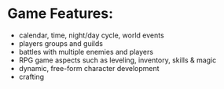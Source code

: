 # Game Features:

- calendar, time, night/day cycle, world events
- players groups and guilds
- battles with multiple enemies and players
- RPG game aspects such as leveling, inventory, skills & magic
- dynamic, free-form character development
- crafting
